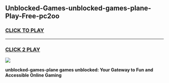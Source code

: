 
## Unblocked-Games-unblocked-games-plane-Play-Free-pc2oo
<h3>
<a href="https://premium76.site?title=unblocked-games-plane&ref=09A">CLICK TO PLAY</a></h3>
<hr>

<h3>
<a href="https://premium76.site?title=unblocked-games-plane&ref=09A">CLICK 2 PLAY</a>
  
</h3>

<a href="https://premium76.site?title=unblocked-games-plane&ref=09A"><img src="https://clearcache.store/games.png"></a>


**unblocked-games-plane games unblocked: Your Gateway to Fun and Accessible Online Gaming**
